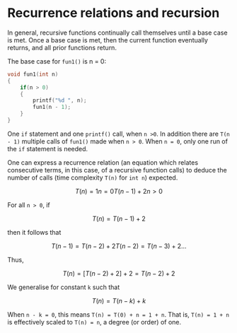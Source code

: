 # Recurrence relations and recursion #
In general, recursive functions continually call themselves until a base case is met. Once a base case is met, then the current function eventually returns, and all prior functions return.

The base case for `fun1()` is n = 0:

```cpp
void fun1(int n)
{
	if(n > 0)
	{
		printf("%d ", n);
		fun1(n - 1);
	}
}
```

One `if` statement and one `printf()` call, when `n >0`. In addition there are `T(n - 1)` multiple calls of `fun1()` made when `n > 0`. When `n = 0`, only one run of the `if` statement is needed.

One can express a recurrence relation (an equation which relates consecutive terms, in this case, of a recursive function calls) to deduce the number of calls (time complexity `T(n)` for `int n`) expected. 

```math
T(n) = 	1				n = 0
		T(n - 1) + 2	n > 0
```

For all `n > 0`, if

```math
T(n) = T(n - 1) + 2
```

then it follows that

```math
T(n - 1) = T(n - 2) + 2
T(n - 2) = T(n - 3) + 2
...
```

Thus,

```math
T(n) = [T(n - 2) + 2] + 2
	 = T(n - 2) + 2
```

We generalise for constant `k` such that

```math
T(n) = T(n - k) + k
```

When `n - k = 0`, this means `T(n) = T(0) + n = 1 + n`. That is, `T(n) = 1 + n` is effectively scaled to `T(n) = n`, a degree (or order) of one.
